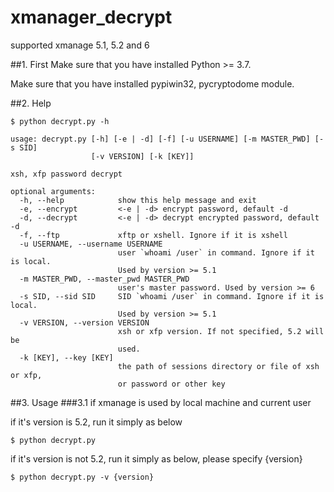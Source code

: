 # xmanager_decrypt
supported xmanage 5.1, 5.2 and 6

##1. First
Make sure that you have installed Python >= 3.7.

Make sure that you have installed pypiwin32, pycryptodome module.

##2. Help
```
$ python decrypt.py -h

usage: decrypt.py [-h] [-e | -d] [-f] [-u USERNAME] [-m MASTER_PWD] [-s SID]
                  [-v VERSION] [-k [KEY]]

xsh, xfp password decrypt

optional arguments:
  -h, --help            show this help message and exit
  -e, --encrypt         <-e | -d> encrypt password, default -d
  -d, --decrypt         <-e | -d> decrypt encrypted password, default -d
  -f, --ftp             xftp or xshell. Ignore if it is xshell
  -u USERNAME, --username USERNAME
                        user `whoami /user` in command. Ignore if it is local.
                        Used by version >= 5.1
  -m MASTER_PWD, --master_pwd MASTER_PWD
                        user's master password. Used by version >= 6
  -s SID, --sid SID     SID `whoami /user` in command. Ignore if it is local.
                        Used by version >= 5.1
  -v VERSION, --version VERSION
                        xsh or xfp version. If not specified, 5.2 will be
                        used.
  -k [KEY], --key [KEY]
                        the path of sessions directory or file of xsh or xfp,
                        or password or other key

```

##3. Usage
###3.1 if xmanage is used by local machine and current user

if it's version is 5.2, run it simply as below
```
$ python decrypt.py
```
if it's version is not 5.2, run it simply as below, please specify {version}
```
$ python decrypt.py -v {version}
```